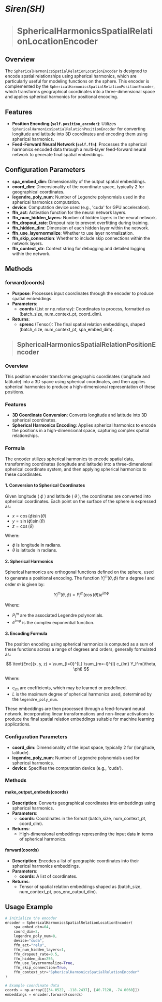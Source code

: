 # <em>Siren(SH)</em>

> # SphericalHarmonicsSpatialRelationLocationEncoder


## Overview
The `SphericalHarmonicsSpatialRelationLocationEncoder` is designed to encode spatial relationships using spherical harmonics, which are particularly useful for modeling functions on the sphere. This encoder is complemented by the `SphericalHarmonicsSpatialRelationPositionEncoder`, which transforms geographical coordinates into a three-dimensional space and applies spherical harmonics for positional encoding.

## Features
- **Position Encoding (`self.position_encoder`)**: Utilizes `SphericalHarmonicsSpatialRelationPositionEncoder` for converting longitude and latitude into 3D coordinates and encoding them using spherical harmonics.
- **Feed-Forward Neural Network (`self.ffn`)**: Processes the spherical harmonics encoded data through a multi-layer feed-forward neural network to generate final spatial embeddings.

## Configuration Parameters
- **spa_embed_dim**: Dimensionality of the output spatial embeddings.
- **coord_dim**: Dimensionality of the coordinate space, typically 2 for geographical coordinates.
- **legendre_poly_num**: Number of Legendre polynomials used in the spherical harmonics computation.
- **device**: Computation device used (e.g., 'cuda' for GPU acceleration).
- **ffn_act**: Activation function for the neural network layers.
- **ffn_num_hidden_layers**: Number of hidden layers in the neural network.
- **ffn_dropout_rate**: Dropout rate to prevent overfitting during training.
- **ffn_hidden_dim**: Dimension of each hidden layer within the network.
- **ffn_use_layernormalize**: Whether to use layer normalization.
- **ffn_skip_connection**: Whether to include skip connections within the network layers.
- **ffn_context_str**: Context string for debugging and detailed logging within the network.

## Methods
### forward(coords)
- **Purpose**: Processes input coordinates through the encoder to produce spatial embeddings.
- **Parameters**:
  - **coords** (List or np.ndarray): Coordinates to process, formatted as (batch_size, num_context_pt, coord_dim).
- **Returns**:
  - **sprenc** (Tensor): The final spatial relation embeddings, shaped (batch_size, num_context_pt, spa_embed_dim).

> ## SphericalHarmonicsSpatialRelationPositionEncoder

### Overview
This position encoder transforms geographic coordinates (longitude and latitude) into a 3D space using spherical coordinates, and then applies spherical harmonics to produce a high-dimensional representation of these positions.

### Features
- **3D Coordinate Conversion**: Converts longitude and latitude into 3D spherical coordinates.
- **Spherical Harmonics Encoding**: Applies spherical harmonics to encode the positions in a high-dimensional space, capturing complex spatial relationships.
### Formula
The encoder utilizes spherical harmonics to encode spatial data, transforming coordinates (longitude and latitude) into a three-dimensional spherical coordinate system, and then applying spherical harmonics to these coordinates.

#### 1. Conversion to Spherical Coordinates
Given longitude ( $\phi$  ) and latitude ( $\theta$  ), the coordinates are converted into spherical coordinates. Each point on the surface of the sphere is expressed as:
- $x = \cos(\phi) \sin(\theta)$ 
- $y = \sin(\phi) \sin(\theta)$ 
- $z = \cos(\theta)$ 

Where:
-  $\phi$ is longitude in radians.
-  $\theta$ is latitude in radians.

#### 2. Spherical Harmonics
Spherical harmonics are orthogonal functions defined on the sphere, used to generate a positional encoding. The function $Y_l^m(\theta, \phi)$ for a degree $l$ and order $m$ is given by:

$$
Y_l^m(\theta, \phi) = P_l^m(\cos(\theta)) e^{im\phi}
$$

Where:
- $P_l^m$ are the associated Legendre polynomials.
- $e^{im\phi}$ is the complex exponential function.

#### 3. Encoding Formula
The position encoding using spherical harmonics is computed as a sum of these functions across a range of degrees and orders, generally formulated as:

$$
\text{Enc}(x, y, z) = \sum_{l=0}^{L} \sum_{m=-l}^{l} c_{lm} Y_l^m(\theta, \phi)
$$

Where:
- $c_{lm}$ are coefficients, which may be learned or predefined.
- $L$ is the maximum degree of spherical harmonics used, determined by the `legendre_poly_num`.

These embeddings are then processed through a feed-forward neural network, incorporating linear transformations and non-linear activations to produce the final spatial relation embeddings suitable for machine learning applications.

### Configuration Parameters
- **coord_dim**: Dimensionality of the input space, typically 2 for (longitude, latitude).
- **legendre_poly_num**: Number of Legendre polynomials used for spherical harmonics.
- **device**: Specifies the computation device (e.g., 'cuda').

### Methods

#### make_output_embeds(coords)
- **Description**: Converts geographical coordinates into embeddings using spherical harmonics.
- **Parameters**:
  - **coords**: Coordinates in the format (batch_size, num_context_pt, coord_dim).
- **Returns**:
  - High-dimensional embeddings representing the input data in terms of spherical harmonics.

#### forward(coords)
- **Description**: Encodes a list of geographic coordinates into their spherical harmonics embeddings.
- **Parameters**:
  - **coords**: A list of coordinates.
- **Returns**:
  - Tensor of spatial relation embeddings shaped as (batch_size, num_context_pt, pos_enc_output_dim).

## Usage Example
```python
# Initialize the encoder
encoder = SphericalHarmonicsSpatialRelationLocationEncoder(
    spa_embed_dim=64,
    coord_dim=2,
    legendre_poly_num=8,
    device="cuda",
    ffn_act="relu",
    ffn_num_hidden_layers=1,
    ffn_dropout_rate=0.5,
    ffn_hidden_dim=256,
    ffn_use_layernormalize=True,
    ffn_skip_connection=True,
    ffn_context_str="SphericalHarmonicsSpatialRelationEncoder"
)

# Example coordinate data
coords = np.array([[34.0522, -118.2437], [40.7128, -74.0060]])
embeddings = encoder.forward(coords)
